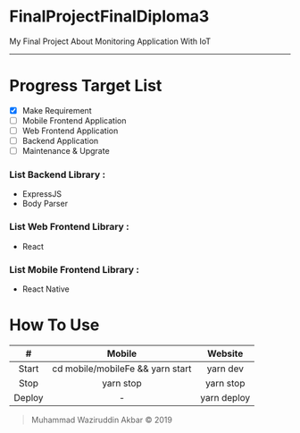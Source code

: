 # FinalProjectFinalDiploma3
My Final Project About Monitoring Application With IoT

---

# Progress Target List

- [x] Make Requirement
- [ ] Mobile Frontend Application
- [ ] Web Frontend Application
- [ ] Backend Application
- [ ] Maintenance & Upgrate

### List Backend Library : 
 * ExpressJS
 * Body Parser

### List Web Frontend Library : 
 * React

### List Mobile Frontend Library : 
 * React Native


# How To Use

| #             | Mobile                           | Website    |
|:-------------:|:-------------------------------: |:----------:|
| Start         | cd mobile/mobileFe && yarn start | yarn dev   |
| Stop          | yarn stop                        | yarn stop  |
| Deploy        | -                                | yarn deploy|


> Muhammad Waziruddin Akbar © 2019